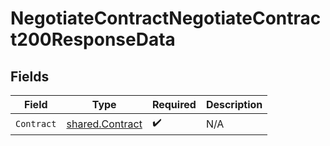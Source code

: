 # NegotiateContractNegotiateContract200ResponseData


## Fields

| Field                                              | Type                                               | Required                                           | Description                                        |
| -------------------------------------------------- | -------------------------------------------------- | -------------------------------------------------- | -------------------------------------------------- |
| `Contract`                                         | [shared.Contract](../../models/shared/contract.md) | :heavy_check_mark:                                 | N/A                                                |